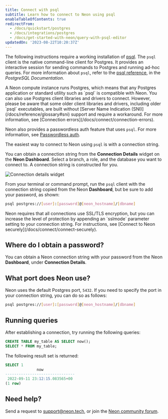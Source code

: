 ```yaml
---
title: Connect with psql
subtitle: Learn how to connect to Neon using psql
enableTableOfContents: true
redirectFrom:
  - /docs/quickstart/postgres
  - /docs/integrations/postgres
  - /docs/get-started-with-neon/query-with-psql-editor
updatedOn: '2023-08-22T10:20:37Z'
---
```


The following instructions require a working installation of [psql](https://www.postgresql.org/download/). The `psql` client is the native command-line client for Postgres. It provides an interactive session for sending commands to Postgres and running ad-hoc queries. For more information about `psql`, refer to the [psql reference](https://www.postgresql.org/docs/15/app-psql.html), in the _PostgreSQL Documentation_.

<Admonition type="note">
A Neon compute instance runs Postgres, which means that any Postgres application or standard utility such as `psql` is compatible with Neon. You can also use Postgres client libraries and drivers to connect. However, please be aware that some older client libraries and drivers, including older `psql` executables, are built without [Server Name Indication (SNI)](/docs/reference/glossary#sni) support and require a workaround. For more information, see [Connection errors](/docs/connect/connection-errors).

Neon also provides a passwordless auth feature that uses `psql`. For more information, see [Passwordless auth](/docs/connect/passwordless-connect).
</Admonition>

The easiest way to connect to Neon using `psql` is with a connection string.

You can obtain a connection string from the **Connection Details** widget on the **Neon Dashboard**. Select a branch, a role, and the database you want to connect to. A connection string is constructed for you.

![Connection details widget](/docs/connect/connection_details.png)

From your terminal or command prompt, run the `psql` client with the connection string copied from the Neon **Dashboard**, but be sure to add your password, as shown:

<CodeBlock shouldWrap>

```bash
psql postgres://[user]:[password]@[neon_hostname]/[dbname]
```

</CodeBlock>

<Admonition type="note">
Neon requires that all connections use SSL/TLS encryption, but you can increase the level of protection by appending an `sslmode` parameter setting to your connection string. For instructions, see [Connect to Neon securely](/docs/connect/connect-securely).
</Admonition>

## Where do I obtain a password?

You can obtain a Neon connection string with your password from the Neon **Dashboard**, under **Connection Details**.

## What port does Neon use?

Neon uses the default Postgres port, `5432`. If you need to specify the port in your connection string, you can do so as follows:

<CodeBlock shouldWrap>

```bash
psql postgres://[user]:[password]@[neon_hostname]/[dbname]
```

</CodeBlock>
  
## Running queries

After establishing a connection, try running the following queries:

```sql
CREATE TABLE my_table AS SELECT now();
SELECT * FROM my_table;
```

The following result set is returned:

```sql
SELECT 1
              now
-------------------------------
 2022-09-11 23:12:15.083565+00
(1 row)
```

## Need help?

Send a request to [support@neon.tech](mailto:support@neon.tech), or join the [Neon community forum](https://community.neon.tech/).
